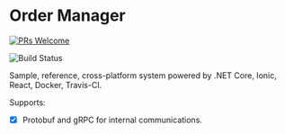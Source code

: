 # Order Manager

[![PRs Welcome](https://img.shields.io/badge/PRs-welcome-brightgreen.svg)](http://makeapullrequest.com)

![Build Status](https://travis-ci.com/profjordanov/realworld-microservices.svg?branch=master)

Sample, reference, cross-platform system powered by .NET Core, Ionic, React, Docker, Travis-CI.

Supports:
- [x] Protobuf and gRPC for internal communications.
